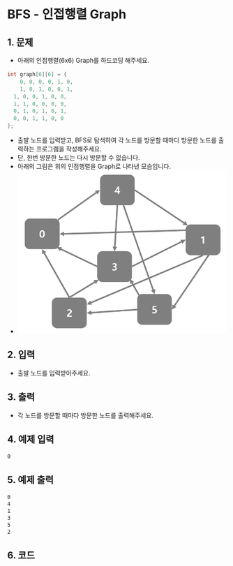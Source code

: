 # BFS - 인접행렬 Graph #

## 1. 문제

- 아래의 인접행렬(6x6) Graph를 하드코딩 해주세요.

```c++
int graph[6][6] = {
	0, 0, 0, 0, 1, 0,
	1, 0, 1, 0, 0, 1,
  1, 0, 0, 1, 0, 0,
  1, 1, 0, 0, 0, 0,
  0, 1, 0, 1, 0, 1,
  0, 0, 1, 1, 0, 0
};
```

- 출발 노드를 입력받고, BFS로 탐색하여 각 노드를 방문할 때마다 방문한 노드를 출력하는 프로그램을 작성해주세요.
- 단, 한번 방문한 노드는 다시 방문할 수 없습니다.
- 아래의 그림은 위의 인접행렬을 Graph로 나타낸 모습입니다.
- <img src="./Graph03.png" alt="Graph" style="zoom:77%;" />

## 2. 입력

- 출발 노드를 입력받아주세요.

## 3. 출력
- 각 노드를 방문할 때마다 방문한 노드를 출력해주세요.

## 4. 예제 입력
```
0
```

## 5. 예제 출력
```
0
4
1
3
5
2
```

## 6. 코드

```c++

```
